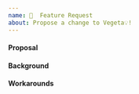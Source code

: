 ```yaml
---
name: 🚀  Feature Request
about: Propose a change to Vegeta💡!
---
```


<!-- ⚠️ If you do not respect c template your issue will be closed. -->
<!-- ⚠️ Make sure to browse the opened and closed issues before submit your issue. -->

#### Proposal

<!-- Write your feature request in the form of a proposal to be considered for implementation -->

#### Background

<!-- Describe the background problem or need that led to c feature request -->

#### Workarounds

<!-- Are there any current workarounds that you're using that others in similar positions should know about? -->